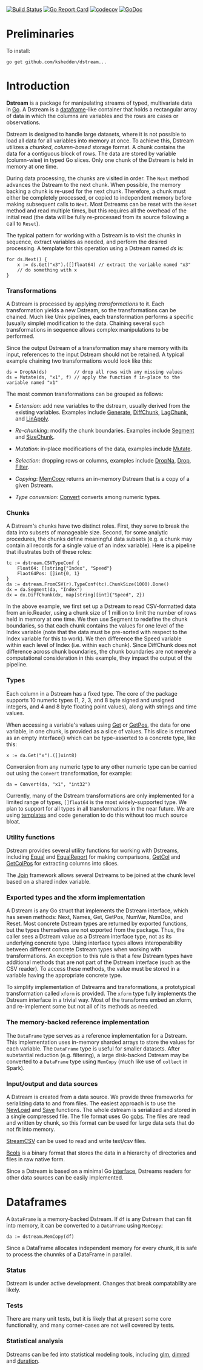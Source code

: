 [![Build Status](https://travis-ci.com/kshedden/dstream.svg?branch=master)](https://travis-ci.com/kshedden/dstream)
[![Go Report Card](https://goreportcard.com/badge/github.com/kshedden/dstream)](https://goreportcard.com/report/github.com/kshedden/dstream)
[![codecov](https://codecov.io/gh/kshedden/dstream/branch/master/graph/badge.svg)](https://codecov.io/gh/kshedden/dstream)
[![GoDoc](https://godoc.org/github.com/kshedden/dstream?status.png)](https://godoc.org/github.com/kshedden/dstream)

# Preliminaries

To install:

```
go get github.com/kshedden/dstream...
```

# Introduction

__Dstream__ is a package for manipulating streams of typed,
multivariate data in [Go](http://golang.org).  A Dstream is a
[dataframe](http://pandas.pydata.org)-like container that holds a
rectangular array of data in which the columns are variables and the
rows are cases or observations.

Dstream is designed to handle large datasets, where it is not
possible to load all data for all variables into memory at once.  To
achieve this, Dstream utilizes a _chunked_, _column-based_ storage format.
A chunk contains the data for a contiguous block of rows.
The data are stored by variable (column-wise) in typed
Go slices.  Only one chunk of the Dstream is held in memory at one
time.

During data processing, the chunks are visited in order.  The `Next`
method advances the Dstream to the next chunk.  When possible, the
memory backing a chunk is re-used for the next chunk.  Therefore, a
chunk must either be completely processed, or copied to independent
memory before making subsequent calls to `Next`.
Most Dstreams can be reset with the `Reset` method and
read multiple times, but this requires all the overhead of the initial
read (the data will be fully re-processed from its source following a
call to `Reset`).

The typical pattern for working with a Dstream is to visit the chunks
in sequence, extract variables as needed, and perform the desired
processing.  A template for this operation using a Dstream named _ds_
is:

```
for ds.Next() {
    x := ds.Get("x3").([]float64) // extract the variable named "x3"
    // do something with x
}
```

### Transformations

A Dstream is processed by applying _transformations_ to it.  Each
transformation yields a new Dstream, so the transformations can be
chained.  Much like Unix pipelines, each transformation performs a
specific (usually simple) modification to the data.  Chaining several
such transformations in sequence allows complex manipulations to be
performed.

Since the output Dstream of a transformation may share memory with its
input, references to the input Dstream should not be retained.  A
typical example chaining two transformations would look like this:

```
ds = DropNA(ds)          // drop all rows with any missing values
ds = Mutate(ds, "x1", f) // apply the function f in-place to the variable named "x1"
```

The most common transformations can be grouped as follows:

* _Extension_: add new variables to the dstream, usually derived from
  the existing variables.  Examples include
  [Generate](https://godoc.org/github.com/kshedden/dstream/dstream#Generate),
  [DiffChunk](https://godoc.org/github.com/kshedden/dstream/dstream#DiffChunk),
  [LagChunk](https://godoc.org/github.com/kshedden/dstream/dstream#LagChunk),
  and
  [LinApply](https://godoc.org/github.com/kshedden/dstream/dstream#LinApply).

* _Re-chunking_: modify the chunk boundaries.  Examples include
  [Segment](https://godoc.org/github.com/kshedden/dstream/dstream#Segment)
  and [SizeChunk](https://godoc.org/github.com/kshedden/dstream/dstream#SizeChunk).

* _Mutation_: in-place modifications of the data, examples include
  [Mutate](https://godoc.org/github.com/kshedden/dstream/dstream#Mutate).

* _Selection_: dropping rows or columns, examples include
  [DropNa](https://godoc.org/github.com/kshedden/dstream/dstream#DropNA),
  [Drop](https://godoc.org/github.com/kshedden/dstream/dstream#Drop),
  [Filter](https://godoc.org/github.com/kshedden/dstream/dstream#Filter).

* _Copying_:
  [MemCopy](https://godoc.org/github.com/kshedden/dstream/dstream#DropNA)
  returns an in-memory Dstream that is a copy of a given Dstream.

* _Type conversion_:
  [Convert](https://godoc.org/github.com/kshedden/dstream/dstream#Convert)
  converts among numeric types.

### Chunks

A Dstream's chunks have two distinct roles.  First, they serve to
break the data into subsets of manageable size.  Second, for some
analytic procedures, the chunks define meaningful data subsets (e.g. a
chunk may contain all records for a single value of an index
variable).  Here is a pipeline that illustrates both of these roles:

```
tc := dstream.CSVTypeConf {
	Float64: []string{"Index", "Speed"}
	Flaot64Pos: []int{0, 1}
}
da := dstream.FromCSV(r).TypeConf(tc).ChunkSize(1000).Done()
dx = da.Segment(da, "Index")
dx = dx.DiffChunk(dx, map[string][int]{"Speed", 2})
```

In the above example, we first set up a Dstream to read CSV-formatted
data from an io.Reader, using a chunk size of 1 million to limit the
number of rows held in memory at one time.  We then use Segment to redefine the
chunk boundaries, so that each chunk contains the values for one level
of the Index variable (note that the data must be pre-sorted with
respect to the Index variable
for this to work).  We then difference the Speed variable within each
level of Index (i.e. within each chunk).  Since DiffChunk does not
difference across chunk boundaries, the chunk boundaries are not
merely a computational consideration in this example, they impact the
output of the pipeline.

### Types

Each column in a Dstream has a fixed type.  The core of the package
supports 10 numeric types (1, 2, 3, and 8 byte signed and unsigned
integers, and 4 and 8 byte floating point values), along with strings
and time values.

When accessing a variable's values using
[Get](https://godoc.org/github.com/kshedden/dstream/dstream#Get) or
[GetPos](https://godoc.org/github.com/kshedden/dstream/dstream#GetPos),
the data for one variable, in one chunk, is provided as a slice of
values.  This slice is returned as an empty interface{} which can be
type-asserted to a concrete type, like this:

```
x := da.Get("x").([]uint8)
```

Conversion from any numeric type to any other numeric type can be
carried out using the `Convert` transformation, for example:

```
da = Convert(da, "x1", "int32")
```

Currently, many of the Dstream transformations are only implemented
for a limited range of types, `[]float64` is the most widely-supported
type.  We plan to support for all types in all transformations in the
near future.  We are using
[templates](https://golang.org/pkg/text/template) and code generation
to do this without too much source bloat.

### Utility functions

Dstream provides several utility functions for working with Dstreams,
including
[Equal](https://godoc.org/github.com/kshedden/dstream/dstream#Equal)
and
[EqualReport](https://godoc.org/github.com/kshedden/dstream/dstream#EqualReport)
for making comparisons,
[GetCol](https://godoc.org/github.com/kshedden/dstream/dstream#GetCol)
and
[GetColPos](https://godoc.org/github.com/kshedden/dstream/dstream#GetColPos)
for extracting columns into slices.

The [Join](https://godoc.org/github.com/kshedden/dstream/dstream#Join)
framework allows several Dstreams to be joined at the chunk level
based on a shared index variable.

### Exported types and the xform implementation

A Dstream is any Go struct that implements the Dstream interface,
which has seven methods: Next, Names, Get, GetPos, NumVar, NumObs, and
Reset.  Most concrete Dstream types are returned by exported
functions, but the types themselves are not exported from the package.
Thus, the caller sees a Dstream value as a Dstream interface type, not
as its underlying concrete type.  Using interface types allows
interoperability between different concrete Dstream types when working
with transformations.  An exception to this rule is that a few Dstream
types have additional methods that are not part of the Dstream
interface (such as the CSV reader).  To access these methods, the
value must be stored in a variable having the appropriate concrete
type.

To simplify implementation of Dstreams and transformations, a
prototypical transformation called `xform` is provided.  The `xform`
type fully implements the Dstream interface in a trivial way.  Most of
the transforms embed an xform, and re-implement some but not all of
its methods as needed.

### The memory-backed reference implementation

The `DataFrame` type serves as a reference implementation for a
Dstream.  This implementation uses in-memory sharded arrays to store
the values for each variable.  The `DataFrame` type is useful for
smaller datasets.  After substantial reduction (e.g. filtering), a
large disk-backed Dstream may be converted to a `DataFrame` type using
`MemCopy` (much like use of `collect` in Spark).

### Input/output and data sources

A Dstream is created from a data source.  We provide three frameworks for
serializing data to and from files.  The easiest approach is to use the
[NewLoad](https://godoc.org/github.com/kshedden/dstream/dstream#NewLoad) and
[Save](https://godoc.org/github.com/kshedden/dstream/dstream#Save)
functions.  The whole dstream is serialized and stored in a single compressed
file.  The file format uses Go [gobs](https://blog.golang.org/gobs-of-data).
The files are read and written by chunk,
so this format can be used for large data sets that do not fit into memory.

[StreamCSV](https://godoc.org/github.com/kshedden/dstream/dstream#StreamCSV)
can be used to read and write text/csv files.

[Bcols](https://godoc.org/github.com/kshedden/dstream/dstream#Bcols)
is a binary format that stores the data in a hierarchy of directories and files in raw native form.

Since a Dstream is based on a minimal Go
[interface](https://golang.org/doc/effective_go.html#interfaces_and_types),
Dstreams readers for other data sources can be easily implemented.

# Dataframes

A `DataFrame` is a memory-backed Dstream.  If `df` is any Dstream that can fit into memory,
it can be converted to a `DataFrame` using `MemCopy`:

```
da := dstream.MemCopy(df)
```

Since a DataFrame allocates independent memory for every chunk, it is safe to process
the chunnks of a DataFrame in parallel.

### Status

Dstream is under active development.  Changes that break compatability
are likely.

### Tests

There are many unit tests, but it is likely that at present some core
functionality, and many corner-cases are not well covered by tests.

### Statistical analysis

Dstreams can be fed into statistical modeling tools, including
[glm](https://github.com/kshedden/statmodel/tree/master/glm),
[dimred](https://github.com/kshedden/dimred) and
[duration](https://github.com/kshedden/statmodel/duration).
